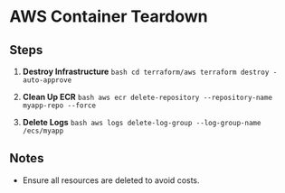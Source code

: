 # AWS Container Teardown

## Steps
1. **Destroy Infrastructure**
   ``bash
   cd terraform/aws
   terraform destroy -auto-approve
   ``

2. **Clean Up ECR**
   ``bash
   aws ecr delete-repository --repository-name myapp-repo --force
   ``

3. **Delete Logs**
   ``bash
   aws logs delete-log-group --log-group-name /ecs/myapp
   ``

## Notes
- Ensure all resources are deleted to avoid costs.
